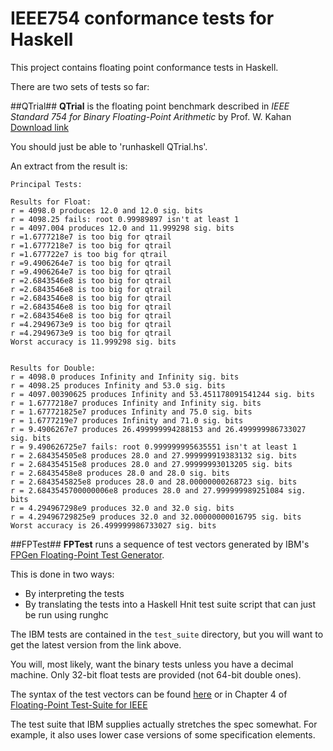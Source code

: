 # IEEE754 conformance tests for Haskell

This project contains floating point conformance tests in Haskell.

There are two sets of tests so far:

##QTrial##
**QTrial** is the floating point benchmark described in *IEEE Standard 754 for Binary Floating-Point Arithmetic* by Prof. W. Kahan [Download link](http://www.eecs.berkeley.edu/~wkahan/ieee754status/IEEE754.PDF)

You should just be able to 'runhaskell QTrial.hs'.

An extract from the result is:


```
Principal Tests:

Results for Float:
r = 4098.0 produces 12.0 and 12.0 sig. bits
r = 4098.25 fails: root 0.99989897 isn't at least 1
r = 4097.004 produces 12.0 and 11.999298 sig. bits
r =1.6777218e7 is too big for qtrail
r =1.6777218e7 is too big for qtrail
r =1.677722e7 is too big for qtrail
r =9.4906264e7 is too big for qtrail
r =9.4906264e7 is too big for qtrail
r =2.6843546e8 is too big for qtrail
r =2.6843546e8 is too big for qtrail
r =2.6843546e8 is too big for qtrail
r =2.6843546e8 is too big for qtrail
r =2.6843546e8 is too big for qtrail
r =4.2949673e9 is too big for qtrail
r =4.2949673e9 is too big for qtrail
Worst accuracy is 11.999298 sig. bits


Results for Double:
r = 4098.0 produces Infinity and Infinity sig. bits
r = 4098.25 produces Infinity and 53.0 sig. bits
r = 4097.00390625 produces Infinity and 53.451178091541244 sig. bits
r = 1.6777218e7 produces Infinity and Infinity sig. bits
r = 1.677721825e7 produces Infinity and 75.0 sig. bits
r = 1.6777219e7 produces Infinity and 71.0 sig. bits
r = 9.4906267e7 produces 26.499999994288153 and 26.499999986733027 sig. bits
r = 9.490626725e7 fails: root 0.999999995635551 isn't at least 1
r = 2.684354505e8 produces 28.0 and 27.999999919383132 sig. bits
r = 2.684354515e8 produces 28.0 and 27.99999993013205 sig. bits
r = 2.68435458e8 produces 28.0 and 28.0 sig. bits
r = 2.6843545825e8 produces 28.0 and 28.00000000268723 sig. bits
r = 2.6843545700000006e8 produces 28.0 and 27.999999989251084 sig. bits
r = 4.294967298e9 produces 32.0 and 32.0 sig. bits
r = 4.29496729825e9 produces 32.0 and 32.00000000016795 sig. bits
Worst accuracy is 26.499999986733027 sig. bits
```


##FPTest##
**FPTest** runs a sequence of test vectors generated by IBM's [FPGen Floating-Point Test Generator](https://www.research.ibm.com/haifa/projects/verification/fpgen/).

This is done in two ways:

* By interpreting the tests
* By translating the tests into a Haskell Hnit test suite script that can just be run using runghc

The IBM tests are contained in the `test_suite` directory, but you will want to get the latest version from the link above.

You will, most likely, want the binary tests unless you have a decimal machine.  Only 32-bit float tests are provided (not 64-bit double ones).


The syntax of the test vectors can be found [here](https://www.research.ibm.com/haifa/projects/verification/fpgen/syntax.txt) or in Chapter 4 of [Floating-Point Test-Suite for IEEE](https://www.research.ibm.com/haifa/projects/verification/fpgen/papers/ieee-test-suite-v2.pdf)

The test suite that IBM supplies actually stretches the spec somewhat.  For example, it also uses lower case versions of some specification elements.

